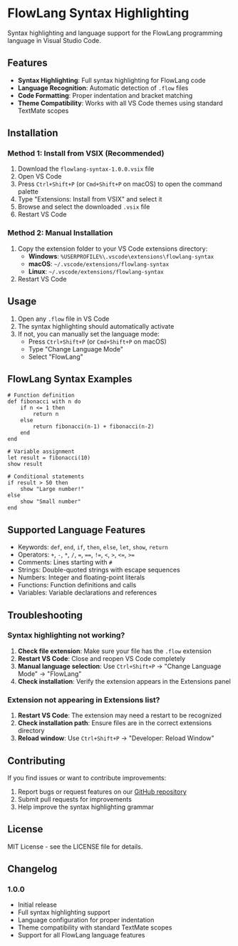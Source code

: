 # FlowLang Syntax Highlighting

Syntax highlighting and language support for the FlowLang programming language in Visual Studio Code.

## Features

- **Syntax Highlighting**: Full syntax highlighting for FlowLang code
- **Language Recognition**: Automatic detection of `.flow` files
- **Code Formatting**: Proper indentation and bracket matching
- **Theme Compatibility**: Works with all VS Code themes using standard TextMate scopes

## Installation

### Method 1: Install from VSIX (Recommended)

1. Download the `flowlang-syntax-1.0.0.vsix` file
2. Open VS Code
3. Press `Ctrl+Shift+P` (or `Cmd+Shift+P` on macOS) to open the command palette
4. Type "Extensions: Install from VSIX" and select it
5. Browse and select the downloaded `.vsix` file
6. Restart VS Code

### Method 2: Manual Installation

1. Copy the extension folder to your VS Code extensions directory:
   - **Windows**: `%USERPROFILE%\.vscode\extensions\flowlang-syntax`
   - **macOS**: `~/.vscode/extensions/flowlang-syntax`
   - **Linux**: `~/.vscode/extensions/flowlang-syntax`
2. Restart VS Code

## Usage

1. Open any `.flow` file in VS Code
2. The syntax highlighting should automatically activate
3. If not, you can manually set the language mode:
   - Press `Ctrl+Shift+P` (or `Cmd+Shift+P` on macOS)
   - Type "Change Language Mode"
   - Select "FlowLang"

## FlowLang Syntax Examples

```flowlang
# Function definition
def fibonacci with n do
    if n <= 1 then
        return n
    else
        return fibonacci(n-1) + fibonacci(n-2)
    end
end

# Variable assignment
let result = fibonacci(10)
show result

# Conditional statements
if result > 50 then
    show "Large number!"
else
    show "Small number"
end
```

## Supported Language Features

- Keywords: `def`, `end`, `if`, `then`, `else`, `let`, `show`, `return`
- Operators: `+`, `-`, `*`, `/`, `=`, `==`, `!=`, `<`, `>`, `<=`, `>=`
- Comments: Lines starting with `#`
- Strings: Double-quoted strings with escape sequences
- Numbers: Integer and floating-point literals
- Functions: Function definitions and calls
- Variables: Variable declarations and references

## Troubleshooting

### Syntax highlighting not working?

1. **Check file extension**: Make sure your file has the `.flow` extension
2. **Restart VS Code**: Close and reopen VS Code completely
3. **Manual language selection**: Use `Ctrl+Shift+P` → "Change Language Mode" → "FlowLang"
4. **Check installation**: Verify the extension appears in the Extensions panel

### Extension not appearing in Extensions list?

1. **Restart VS Code**: The extension may need a restart to be recognized
2. **Check installation path**: Ensure files are in the correct extensions directory
3. **Reload window**: Use `Ctrl+Shift+P` → "Developer: Reload Window"

## Contributing

If you find issues or want to contribute improvements:

1. Report bugs or request features on our [GitHub repository](https://github.com/flowlang/flowlang/issues)
2. Submit pull requests for improvements
3. Help improve the syntax highlighting grammar

## License

MIT License - see the LICENSE file for details.

## Changelog

### 1.0.0
- Initial release
- Full syntax highlighting support
- Language configuration for proper indentation
- Theme compatibility with standard TextMate scopes
- Support for all FlowLang language features
